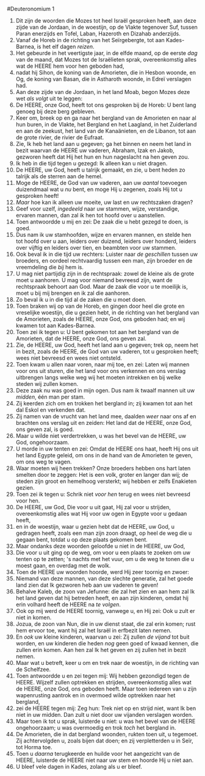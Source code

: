 #Deuteronomium 1
1. Dit zijn de woorden die Mozes tot heel Israël gesproken heeft, aan deze zijde van de Jordaan, in de woestijn, op de Vlakte tegenover Suf, tussen Paran enerzijds en Tofel, Laban, Hazeroth en Dizahab anderzijds.
2. Vanaf de Horeb in de richting van het Seïrgebergte, tot aan Kades-Barnea, is het elf dagen *reizen*.
3. Het gebeurde in het veertigste jaar, in de elfde maand, op de eerste *dag* van de maand, dat Mozes tot de Israëlieten sprak, overeenkomstig alles wat de HEERE hem voor hen geboden had,
4. nadat hij Sihon, de koning van de Amorieten, die in Hesbon woonde, en Og, de koning van Basan, die in Astharoth woonde, in Edreï verslagen had.
5. Aan deze zijde van de Jordaan, in het land Moab, begon Mozes deze wet *als volgt* uit te leggen:
6. De HEERE, onze God, heeft tot ons gesproken bij de Horeb: U bent lang genoeg bij deze berg gebleven.
7. Keer om, breek op en ga naar het bergland van de Amorieten en naar al hun buren, in de Vlakte, het Bergland en het Laagland, in het Zuiderland en aan de zeekust, het land van de Kanaänieten, en de Libanon, tot aan de grote rivier, de rivier de Eufraat.
8. Zie, Ik heb het land aan u gegeven; ga het binnen en neem het land in bezit waarvan de HEERE uw vaderen, Abraham, Izak en Jakob, gezworen heeft dat Hij het hun en hun nageslacht na hen geven zou.
9. Ik heb in die tijd tegen u gezegd: Ik alleen kan u niet dragen.
10. De HEERE, uw God, heeft u talrijk gemaakt, en zie, u bent heden zo talrijk als de sterren aan de hemel.
11. Moge de HEERE, de God van uw vaderen, aan uw *aantal* toevoegen duizendmaal wat u *nu* bent, en moge Hij u zegenen, zoals Hij tot u gesproken heeft!
12. *Maar* hoe kan ik alleen uw moeite, uw last en uw rechtszaken dragen?
13. Geef voor uzelf, *ingedeeld* naar uw stammen, wijze, verstandige, ervaren mannen, dan zal ik hen tot hoofd over u aanstellen.
14. Toen antwoordde u mij en zei: De zaak die u hebt gezegd te doen, is goed.
15. Dus nam ik uw stamhoofden, wijze en ervaren mannen, en stelde hen tot hoofd over u aan, leiders over duizend, leiders over honderd, leiders over vijftig en leiders over tien, en beambten voor uw stammen.
16. Ook beval ik in die tijd uw rechters: Luister naar *de geschillen* tussen uw broeders, en oordeel rechtvaardig tussen een man, zijn broeder en de vreemdeling die *bij* hem is.
17. U mag niet partijdig zijn in de rechtspraak: zowel de kleine als de grote moet u aanhoren. U mag voor niemand bevreesd zijn, want de rechtspraak behoort aan God. Maar de zaak die voor u te moeilijk is, moet u bij mij brengen en ik zal die aanhoren.
18. Zo beval ik u in die tijd al de zaken die u moet doen.
19. Toen braken wij op van de Horeb, en gingen door heel die grote en vreselijke woestijn, die u gezien hebt, in de richting van het bergland van de Amorieten, zoals de HEERE, onze God, ons geboden had; en wij kwamen tot aan Kades-Barnea.
20. Toen zei ik tegen u: U bent gekomen tot aan het bergland van de Amorieten, dat de HEERE, onze God, ons geven zal.
21. Zie, de HEERE, uw God, heeft het land aan u gegeven; trek op, neem het in bezit, zoals de HEERE, de God van uw vaderen, tot u gesproken heeft; wees niet bevreesd en wees niet ontsteld.
22. Toen kwam u allen naar voren, naar mij toe, en zei: Laten wij mannen voor ons uit sturen, die het land voor ons verkennen en ons verslag uitbrengen langs welke weg wij het moeten intrekken en bij welke steden wij zullen komen.
23. Deze zaak nu was goed in mijn ogen. Dus nam ik twaalf mannen uit uw *midden*, één man per stam.
24. Zij keerden zich om en trokken het bergland in; zij kwamen tot aan het dal Eskol en verkenden dat.
25. Zij namen van de vrucht van het land mee, daalden *weer* naar ons af en brachten ons verslag uit en zeiden: Het land dat de HEERE, onze God, ons geven zal, is goed.
26. Maar u wilde niet verdertrekken, u was het bevel van de HEERE, uw God, ongehoorzaam.
27. U morde in uw tenten en zei: Omdat de HEERE ons haat, heeft Hij ons uit het land Egypte geleid, om ons in de hand van de Amorieten te geven, om ons weg te vagen.
28. Waar moeten wij heen trekken? Onze broeders hebben ons hart laten smelten door te zeggen: Het is een volk, groter en langer dan wij; de steden zijn groot en hemelhoog versterkt; wij hebben er zelfs Enakieten gezien.
29. Toen zei ik tegen u: Schrik niet *voor hen* terug en wees niet bevreesd voor hen.
30. De HEERE, uw God, Die voor u uit gaat, Hij zal voor u strijden, overeenkomstig alles wat Hij voor uw ogen in Egypte voor u gedaan heeft,
31. en in de woestijn, waar u gezien hebt dat de HEERE, uw God, u gedragen heeft, zoals een man zijn zoon draagt, op heel de weg die u gegaan bent, totdat u op deze plaats gekomen bent.
32. Maar ondanks deze woorden geloofde u niet in de HEERE, uw God,
33. Die voor u uit ging op de weg, om voor u een plaats te zoeken om uw tenten op te zetten; 's nachts met het vuur, om u de weg te tonen die u moest gaan, en overdag met de wolk.
34. Toen de HEERE uw woorden hoorde, werd Hij zeer toornig en zwoer:
35. Niemand van deze mannen, van deze slechte generatie, zal het goede land zien dat Ik gezworen heb aan uw vaderen te geven!
36. Behalve Kaleb, de zoon van Jefunne: die zal het zien en aan hem zal Ik het land geven dat hij betreden heeft, en aan zijn kinderen, omdat hij erin volhard heeft de HEERE na *te volgen*.
37. Ook op mij werd de HEERE toornig, vanwege u, en Hij zei: Ook u zult er niet in komen.
38. Jozua, de zoon van Nun, die in uw dienst staat, die zal erin komen; rust hem ervoor toe, want hij zal het Israël in erfbezit laten nemen.
39. En *ook* uw kleine kinderen, waarvan u zei: Zij zullen *de vijand* tot buit worden, en uw kinderen die heden *nog* geen goed of kwaad kennen, die zullen erin komen. Aan hen zal Ik het geven en zij zullen het in bezit nemen.
40. Maar wat u betreft, keer u om en trek naar de woestijn, in de richting van de Schelfzee.
41. Toen antwoordde u en zei tegen mij: Wij hebben gezondigd tegen de HEERE. Wijzelf zullen optrekken en strijden, overeenkomstig alles wat de HEERE, onze God, ons geboden heeft. Maar toen iedereen van u zijn wapenrusting aantrok en in overmoed wilde optrekken naar het bergland,
42. zei de HEERE tegen mij: Zeg hun: Trek niet op en strijd niet, want Ik ben niet in uw midden. Dan zult u niet door uw vijanden verslagen worden.
43. Maar toen ik tot u sprak, luisterde u niet: u was het bevel van de HEERE ongehoorzaam; u was overmoedig en trok *toch* het bergland in.
44. De Amorieten, die in dat bergland woonden, rukten toen uit, u tegemoet. Zij achtervolgden u, zoals bijen dat doen; en zij verpletterden u in Seïr, tot Horma toe.
45. Toen u *daarna* terugkeerde en huilde voor het aangezicht van de HEERE, luisterde de HEERE niet naar uw stem en hoorde Hij u niet aan.
46. U bleef vele dagen in Kades, zolang als u er bleef.
